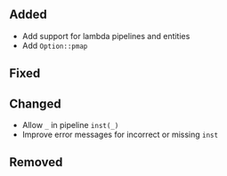 <!--
 Thanks for the MR! Please add lines describing your changes in the appropriate section

 For example:

## Added
- Added some more fish
## Fixed
 a generic parameter
-->

## Added

- Add support for lambda pipelines and entities
- Add `Option::pmap`

## Fixed

## Changed

- Allow `_` in pipeline `inst(_)`
- Improve error messages for incorrect or missing `inst`

## Removed



